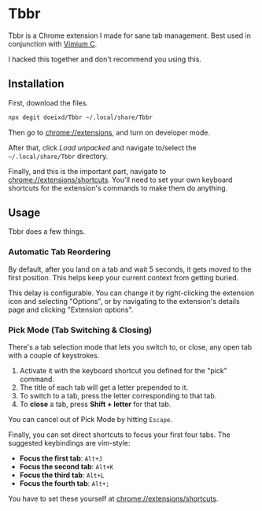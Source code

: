 # Tbbr

Tbbr is a Chrome extension I made for sane tab management. Best used in conjunction with [Vimium C](https://github.com/gdh1995/vimium-c).

I hacked this together and don't recommend you using this.

## Installation

First, download the files.
```sh
npx degit doeixd/Tbbr ~/.local/share/Tbbr
```

Then go to [chrome://extensions](chrome://extensions), and turn on developer mode.

After that, click *Load unpacked* and navigate to/select the `~/.local/share/Tbbr` directory.

Finally, and this is the important part, navigate to [chrome://extensions/shortcuts](chrome://extensions/shortcuts). You'll need to set your own keyboard shortcuts for the extension's commands to make them do anything.

## Usage

Tbbr does a few things.

### Automatic Tab Reordering

By default, after you land on a tab and wait 5 seconds, it gets moved to the first position. This helps keep your current context from getting buried.

This delay is configurable. You can change it by right-clicking the extension icon and selecting "Options", or by navigating to the extension's details page and clicking "Extension options".

### Pick Mode (Tab Switching & Closing)

There's a tab selection mode that lets you switch to, or close, any open tab with a couple of keystrokes.
1.  Activate it with the keyboard shortcut you defined for the "pick" command.
2.  The title of each tab will get a letter prepended to it.
3.  To switch to a tab, press the letter corresponding to that tab.
4.  To **close** a tab, press **Shift + letter** for that tab.

You can cancel out of Pick Mode by hitting `Escape`.

Finally, you can set direct shortcuts to focus your first four tabs. The suggested keybindings are vim-style:

*   **Focus the first tab**: `Alt+J`
*   **Focus the second tab**: `Alt+K`
*   **Focus the third tab**: `Alt+L`
*   **Focus the fourth tab**: `Alt+;`

You have to set these yourself at [chrome://extensions/shortcuts](chrome://extensions/shortcuts).
